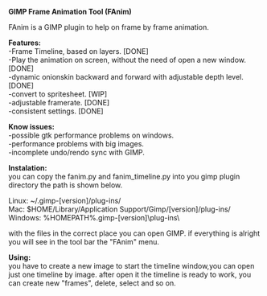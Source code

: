 __GIMP Frame Animation Tool (FAnim)__  

FAnim is a GIMP plugin to help on frame by frame animation.   

__Features:__  
-Frame Timeline, based on layers. [DONE]  
-Play the animation on screen, without the need of open a new window. [DONE]  
-dynamic onionskin backward and forward with adjustable depth level. [DONE]  
-convert to spritesheet.  [WIP]  
-adjustable framerate. [DONE]  
-consistent settings. [DONE]  
  
__Know issues:__  
-possible gtk performance problems on windows.  
-performance problems with big images.  
-incomplete undo/rendo sync with GIMP.  
  
__Instalation:__  
you can copy the fanim.py and fanim_timeline.py into you gimp plugin directory
the path is shown below.  
  
Linux: ~/.gimp-[version]/plug-ins/  
Mac: $HOME/Library/Application Support/Gimp/[version]/plug-ins/  
Windows: %HOMEPATH%\.gimp-[version]\plug-ins\  
  
with the files in the correct place you can open GIMP. if everything is alright you 
will see in the tool bar the "FAnim" menu.  
  
__Using:__  
you have to create a new image to start the timeline window,you can open just
one timeline by image. after open it the timeline is ready to work, you can create new 
"frames", delete, select and so on.  
